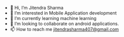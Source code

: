 - 👋 Hi, I’m Jitendra Sharma
- 👀 I’m interested in Mobile Application development
- 🌱 I’m currently learning machine learning
- 💞️ I’m looking to collaborate on android applications.
- 📫 How to reach me jitendrasharma407@gmail.com

<!---
jitendraks/jitendraks is a ✨ special ✨ repository because its `README.md` (this file) appears on your GitHub profile.
You can click the Preview link to take a look at your changes.
--->

